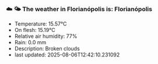 ### ☁️ 🌤️  The weather in Florianópolis is: Florianópolis

- Temperature: 15.57°C
- On flesh: 15.19°C
- Relative air humidity: 77%
- Rain: 0.0 mm
- Description: Broken clouds
- last updated: 2025-08-06T12:42:10.231092
